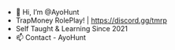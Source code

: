 - 👋 Hi, I’m @AyoHunt
- TrapMoney RolePlay! | https://discord.gg/tmrp
- Self Taught & Learning Since 2021
- 📫 Contact - AyoHunt

<!---
AyoHunt/AyoHunt is a ✨ special ✨ repository because its `README.md` (this file) appears on your GitHub profile.
You can click the Preview link to take a look at your changes.
--->
